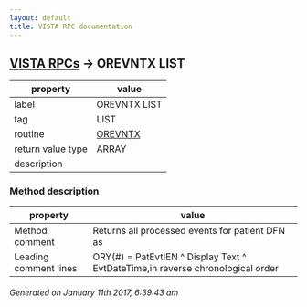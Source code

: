 ```yaml
---
layout: default
title: VISTA RPC documentation
---
```




## [VISTA RPCs](TableOfContent.md) &#8594; OREVNTX LIST 

 property | value 
--- | --- 
 label | OREVNTX LIST
 tag | LIST
 routine | [OREVNTX](http://code.osehra.org/dox/Routine_OREVNTX_source.html)
 return value type | ARRAY
 description | 


### Method description

 property | value 
--- | --- 
 Method comment | Returns all processed events for patient DFN as
 Leading comment lines | ORY(#) = PatEvtIEN ^ Display Text ^ EvtDateTime,in reverse chronological order




 ###### Generated on January 11th 2017, 6:39:43 am